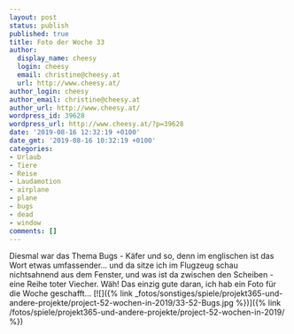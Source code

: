 ```yaml
---
layout: post
status: publish
published: true
title: Foto der Woche 33
author:
  display_name: cheesy
  login: cheesy
  email: christine@cheesy.at
  url: http://www.cheesy.at/
author_login: cheesy
author_email: christine@cheesy.at
author_url: http://www.cheesy.at/
wordpress_id: 39628
wordpress_url: http://www.cheesy.at/?p=39628
date: '2019-08-16 12:32:19 +0100'
date_gmt: '2019-08-16 10:32:19 +0100'
categories:
- Urlaub
- Tiere
- Reise
- Laudamotion
- airplane
- plane
- bugs
- dead
- window
comments: []
---
```

Diesmal war das Thema Bugs - Käfer und so, denn im englischen ist das Wort etwas umfassender... und da sitze ich im Flugzeug schau nichtsahnend aus dem Fenster, und was ist da zwischen den Scheiben - eine Reihe toter Viecher. Wäh! Das einzig gute daran, ich hab ein Foto für die Woche geschafft...
[![]({% link _fotos/sonstiges/spiele/projekt365-und-andere-projekte/project-52-wochen-in-2019/33-52-Bugs.jpg %})]({% link /fotos/spiele/projekt365-und-andere-projekte/project-52-wochen-in-2019/ %})
